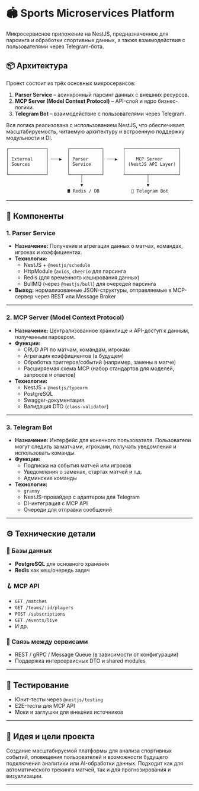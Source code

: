 # 🏟️ Sports Microservices Platform

Микросервисное приложение на NestJS, предназначенное для парсинга и обработки спортивных данных, а также взаимодействия с пользователями через Telegram-бота.  

## 📦 Архитектура

Проект состоит из трёх основных микросервисов:

1. **Parser Service** – асинхронный парсинг данных с внешних ресурсов.
2. **MCP Server (Model Context Protocol)** – API-слой и ядро бизнес-логики.
3. **Telegram Bot** – взаимодействие с пользователями через Telegram.

Вся логика реализована с использованием NestJS, что обеспечивает масштабируемость, читаемую архитектуру и встроенную поддержку модульности и DI.

```
┌──────────────┐       ┌────────────┐       ┌────────────────────┐
│              │       │            │       │                    │
│ External     │ ───▶  │ Parser     │ ───▶  │    MCP Server      │
│ Sources      │       │ Service    │       │ (NestJS API Layer) │
│              │       │            │       │                    │
└──────────────┘       └────┬───────┘       └────────┬───────────┘
                            │                        │
                            ▼                        ▼
                       🛢 Redis / DB            📱 Telegram Bot
```

---

## 🧩 Компоненты

### 1. Parser Service

- **Назначение:** Получение и агрегация данных о матчах, командах, игроках и коэффициентах.
- **Технологии:**
  - NestJS + `@nestjs/schedule`
  - HttpModule (`axios`, `cheerio` для парсинга
  - Redis (для временного кэширования данных)
  - BullMQ (через `@nestjs/bull`) для очередей парсинга
- **Выход:** нормализованные JSON-структуры, отправляемые в MCP-сервер через REST или Message Broker

---

### 2. MCP Server (Model Context Protocol)

- **Назначение:** Централизованное хранилище и API-доступ к данным, полученным парсером.
- **Функции:**
  - CRUD API по матчам, командам, игрокам
  - Агрегация коэффициентов (в будущем)
  - Обработка триггеров/событий (например, замены в матче)
  - Расширяемая схема MCP (набор стандартов для моделей, запросов и ответов)
- **Технологии:**
  - NestJS + `@nestjs/typeorm`
  - PostgreSQL
  - Swagger-документация
  - Валидация DTO (`class-validator`)

---

### 3. Telegram Bot

- **Назначение:** Интерфейс для конечного пользователя. Пользователи могут следить за матчами, игроками, получать уведомления и использовать команды.
- **Функции:**
  - Подписка на события матчей или игроков
  - Уведомления о заменах, стартах матчей и т.д.
  - Админские команды
- **Технологии:**
  - `granny`
  - NestJS-провайдер с адаптером для Telegram
  - DI-интеграция с MCP API
  - Очереди для отправки сообщений

---

## ⚙️ Технические детали

### 🧱 Базы данных

- **PostgreSQL** для основного хранения
- **Redis** как кеш/очередь задач

### 🪝 MCP API

- `GET /matches`
- `GET /teams/:id/players`
- `POST /subscriptions`
- `GET /events/live`
- И др.

### 📡 Связь между сервисами

- REST / gRPC / Message Queue (в зависимости от конфигурации)
- Поддержка интерсервисных DTO и shared modules

---

## 🧪 Тестирование

- Юнит-тесты через `@nestjs/testing`
- E2E-тесты для MCP API
- Моки и заглушки для внешних источников

---

## 🧠 Идея и цели проекта

Создание масштабируемой платформы для анализа спортивных событий, оповещения пользователей и возможности будущего подключения аналитики или AI-обработки данных. Подходит как для автоматического трекинга матчей, так и для прогнозирования и визуализации.

---